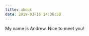 ```yaml
---
title: about
date: 2019-03-16 14:36:50
---
```

<html>
<head>
    <title>about</title>

</head>
<body>
	My name is Andrew.
	Nice to meet you!
</body>
</html>